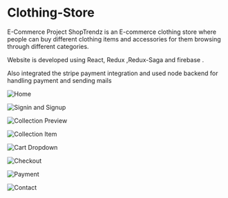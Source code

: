 # Clothing-Store
E-Commerce Project
ShopTrendz is an E-commerce clothing store where people can buy different clothing items and accessories for them browsing through different categories.

Website is developed using React, Redux ,Redux-Saga and firebase .

Also integrated the stripe payment integration and used node backend for handling payment and sending mails

![Home](https://user-images.githubusercontent.com/32682542/95718464-1f98e280-0c8c-11eb-9f53-6800470dc474.png)

![Signin and Signup ](https://user-images.githubusercontent.com/32682542/95719203-2116da80-0c8d-11eb-9804-c7a70508aa5a.png)

![Collection Preview](https://user-images.githubusercontent.com/32682542/95718935-c2516100-0c8c-11eb-94c4-efb4c30e008f.png)

![Collection Item](https://user-images.githubusercontent.com/32682542/95719077-f298ff80-0c8c-11eb-9b6d-071e9145a94b.png)

![Cart Dropdown](https://user-images.githubusercontent.com/32682542/95719262-2ecc6000-0c8d-11eb-9edb-e682af942c80.png)

![Checkout](https://user-images.githubusercontent.com/32682542/95719336-4ad00180-0c8d-11eb-971b-1920c4aded80.png)

![Payment](https://user-images.githubusercontent.com/32682542/95719376-57ecf080-0c8d-11eb-8b92-2232877d206d.png)

![Contact](https://user-images.githubusercontent.com/32682542/95719139-093f5680-0c8d-11eb-8eb0-a8f42b33eb45.png)


